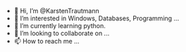 - 👋 Hi, I’m @KarstenTrautmann
- 👀 I’m interested in Windows, Databases, Programming ...
- 🌱 I’m currently learning python.
- 💞️ I’m looking to collaborate on ...
- 📫 How to reach me ...

<!---
KarstenTrautmann/KarstenTrautmann is a ✨ special ✨ repository because its `README.md` (this file) appears on your GitHub profile.
You can click the Preview link to take a look at your changes.
--->

